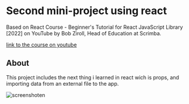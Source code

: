 # Second mini-project using react

Based on React Course - Beginner's Tutorial for React JavaScript Library [2022] on YouTube by Bob Ziroll, Head of Education at Scrimba.

[link to the course on youtube](https://www.youtube.com/watch?v=bMknfKXIFA8&ab_channel=freeCodeCamp.org)

## About

This project includes the next thing i learned in react wich is props, and importing data from an external file to the app.

![screenshot](https://i.ibb.co/RCJ49nh/Screenshot-3.png)en 